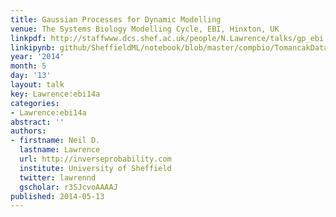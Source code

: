 ```yaml
---
title: Gaussian Processes for Dynamic Modelling
venue: The Systems Biology Modelling Cycle, EBI, Hinxton, UK
linkpdf: http://staffwww.dcs.shef.ac.uk/people/N.Lawrence/talks/gp_ebi.pdf
linkipynb: github/SheffieldML/notebook/blob/master/compbio/TomancakDataWithGPy.ipynb
year: '2014'
month: 5
day: '13'
layout: talk
key: Lawrence:ebi14a
categories:
- Lawrence:ebi14a
abstract: ''
authors:
- firstname: Neil D.
  lastname: Lawrence
  url: http://inverseprobability.com
  institute: University of Sheffield
  twitter: lawrennd
  gscholar: r3SJcvoAAAAJ
published: 2014-05-13
---
```

